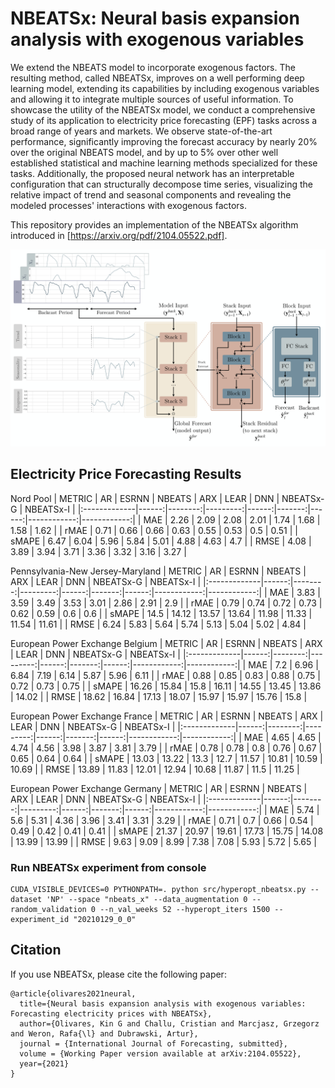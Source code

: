 # NBEATSx: Neural basis expansion analysis with exogenous variables
We extend the NBEATS model to incorporate exogenous factors. The resulting method, called NBEATSx, improves on a well performing deep learning model, extending its capabilities by including exogenous variables and allowing it to integrate multiple sources of useful information. 
To showcase the utility of the NBEATSx model, we conduct a comprehensive study of its application to electricity price forecasting (EPF) tasks across a broad range of years and markets. 
We observe state-of-the-art performance, significantly improving the forecast accuracy by nearly 20\% over the original NBEATS model, and by up to 5\% over other well established statistical and machine learning methods specialized for these tasks. Additionally, the proposed neural network has an interpretable configuration that can structurally decompose time series, visualizing the relative impact of trend and seasonal components and revealing the modeled processes' interactions with exogenous factors.

This repository provides an implementation of the NBEATSx algorithm introduced in [https://arxiv.org/pdf/2104.05522.pdf].
<div style="text-align:center">
<img src="./results/nbeatsx.png" width="700">
</div>

## Electricity Price Forecasting Results

Nord Pool
| METRIC       |    AR |   ESRNN |   NBEATS |   ARX |   LEAR |   DNN |   NBEATSx-G |   NBEATSx-I |
|:-------------|------:|--------:|---------:|------:|-------:|------:|------------:|------------:|
| MAE          |  2.26 |    2.09 |     2.08 |  2.01 |   1.74 |  1.68 |        1.58 |        1.62 |
| rMAE         |  0.71 |    0.66 |     0.66 |  0.63 |   0.55 |  0.53 |        0.5  |        0.51 |
| sMAPE        |  6.47 |    6.04 |     5.96 |  5.84 |   5.01 |  4.88 |        4.63 |        4.7  |
| RMSE         |  4.08 |    3.89 |     3.94 |  3.71 |   3.36 |  3.32 |        3.16 |        3.27 |

Pennsylvania-New Jersey-Maryland
| METRIC       |    AR |   ESRNN |   NBEATS |   ARX |   LEAR |   DNN |   NBEATSx-G |   NBEATSx-I |
|:-------------|------:|--------:|---------:|------:|-------:|------:|------------:|------------:|
| MAE          |  3.83 |    3.59 |     3.49 |  3.53 |   3.01 |  2.86 |        2.91 |        2.9  |
| rMAE         |  0.79 |    0.74 |     0.72 |  0.73 |   0.62 |  0.59 |        0.6  |        0.6  |
| sMAPE        | 14.5  |   14.12 |    13.57 | 13.64 |  11.98 | 11.33 |       11.54 |       11.61 |
| RMSE         |  6.24 |    5.83 |     5.64 |  5.74 |   5.13 |  5.04 |        5.02 |        4.84 |

European Power Exchange Belgium
| METRIC       |    AR |   ESRNN |   NBEATS |   ARX |   LEAR |   DNN |   NBEATSx-G |   NBEATSx-I |
|:-------------|------:|--------:|---------:|------:|-------:|------:|------------:|------------:|
| MAE          |  7.2  |    6.96 |     6.84 |  7.19 |   6.14 |  5.87 |        5.96 |        6.11 |
| rMAE         |  0.88 |    0.85 |     0.83 |  0.88 |   0.75 |  0.72 |        0.73 |        0.75 |
| sMAPE        | 16.26 |   15.84 |    15.8  | 16.11 |  14.55 | 13.45 |       13.86 |       14.02 |
| RMSE         | 18.62 |   16.84 |    17.13 | 18.07 |  15.97 | 15.97 |       15.76 |       15.8  |

European Power Exchange France
| METRIC       |    AR |   ESRNN |   NBEATS |   ARX |   LEAR |   DNN |   NBEATSx-G |   NBEATSx-I |
|:-------------|------:|--------:|---------:|------:|-------:|------:|------------:|------------:|
| MAE          |  4.65 |    4.65 |     4.74 |  4.56 |   3.98 |  3.87 |        3.81 |        3.79 |
| rMAE         |  0.78 |    0.78 |     0.8  |  0.76 |   0.67 |  0.65 |        0.64 |        0.64 |
| sMAPE        | 13.03 |   13.22 |    13.3  | 12.7  |  11.57 | 10.81 |       10.59 |       10.69 |
| RMSE         | 13.89 |   11.83 |    12.01 | 12.94 |  10.68 | 11.87 |       11.5  |       11.25 |

European Power Exchange Germany
| METRIC       |    AR |   ESRNN |   NBEATS |   ARX |   LEAR |   DNN |   NBEATSx-G |   NBEATSx-I |
|:-------------|------:|--------:|---------:|------:|-------:|------:|------------:|------------:|
| MAE          |  5.74 |    5.6  |     5.31 |  4.36 |   3.96 |  3.41 |        3.31 |        3.29 |
| rMAE         |  0.71 |    0.7  |     0.66 |  0.54 |   0.49 |  0.42 |        0.41 |        0.41 |
| sMAPE        | 21.37 |   20.97 |    19.61 | 17.73 |  15.75 | 14.08 |       13.99 |       13.99 |
| RMSE         |  9.63 |    9.09 |     8.99 |  7.38 |   7.08 |  5.93 |        5.72 |        5.65 |


### Run NBEATSx experiment from console
```console
CUDA_VISIBLE_DEVICES=0 PYTHONPATH=. python src/hyperopt_nbeatsx.py --dataset 'NP' --space "nbeats_x" --data_augmentation 0 --random_validation 0 --n_val_weeks 52 --hyperopt_iters 1500 --experiment_id "20210129_0_0"
```

## Citation

If you use NBEATSx, please cite the following paper:

```console
@article{olivares2021neural,
  title={Neural basis expansion analysis with exogenous variables: Forecasting electricity prices with NBEATSx},
  author={Olivares, Kin G and Challu, Cristian and Marcjasz, Grzegorz and Weron, Rafa{\l} and Dubrawski, Artur},
  journal = {International Journal of Forecasting, submitted},
  volume = {Working Paper version available at arXiv:2104.05522},
  year={2021}
}
```
